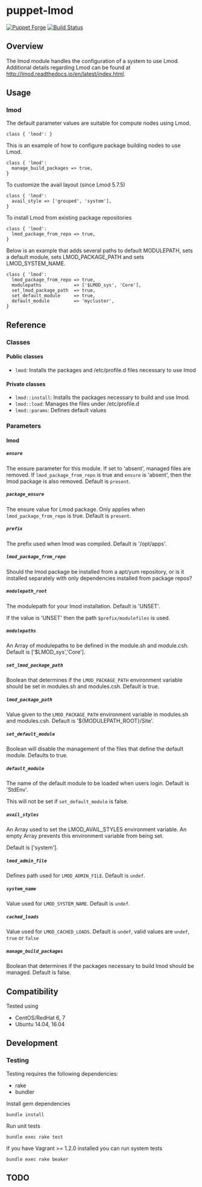 # puppet-lmod

[![Puppet Forge](http://img.shields.io/puppetforge/v/treydock/lmod.svg)](https://forge.puppetlabs.com/treydock/lmod)
[![Build Status](https://travis-ci.org/treydock/puppet-lmod.png)](https://travis-ci.org/treydock/puppet-lmod)

## Overview

The lmod module handles the configuration of a system to use Lmod.  Additional details regarding Lmod can be found at http://lmod.readthedocs.io/en/latest/index.html.

## Usage

### lmod

The default parameter values are suitable for compute nodes using Lmod.

    class { 'lmod': }

This is an example of how to configure package building nodes to use Lmod.

    class { 'lmod':
      manage_build_packages => true,
    }

To customize the avail layout (since Lmod 5.7.5)

    class { 'lmod':
      avail_style => ['grouped', 'system'],
    }

To install Lmod from existing package repositories

    class { 'lmod':
      lmod_package_from_repo => true,
    }

Below is an example that adds several paths to default MODULEPATH, sets a default module, sets LMOD\_PACKAGE\_PATH and sets LMOD\_SYSTEM\_NAME.

    class { 'lmod':
      lmod_package_from_repo => true,
      modulepaths            => ['$LMOD_sys', 'Core'],
      set_lmod_package_path  => true,
      set_default_module     => true,
      default_module         => 'mycluster',
    }

## Reference

### Classes

#### Public classes

* `lmod`: Installs the packages and /etc/profile.d files necessary to use lmod

#### Private classes

* `lmod::install`: Installs the packages necessary to build and use lmod.
* `lmod::load`: Manages the files under /etc/profile.d
* `lmod::params`: Defines default values

### Parameters

#### lmod

##### `ensure`

The ensure parameter for this module.  If set to 'absent', managed files are removed.
If `lmod_package_from_repo` is true and `ensure` is 'absent', then the lmod package is also removed.
Default is `present`.

##### `package_ensure`

The ensure value for Lmod package.  Only applies when `lmod_package_from_repo` is true.  Default is `present`.

##### `prefix`

The prefix used when lmod was compiled.  Default is '/opt/apps'.

##### `lmod_package_from_repo`

Should the lmod package be installed from a apt/yum repository, or is
it installed separately with only dependencies installed from package
repos?

##### `modulepath_root`

The modulepath for your lmod installation.  Default is 'UNSET'.

If the value is 'UNSET' then the path `$prefix/modulefiles` is used.

##### `modulepaths`

An Array of modulepaths to be defined in the module.sh and module.csh.  Default is ['$LMOD_sys','Core'].

##### `set_lmod_package_path`

Boolean that determines if the `LMOD_PACKAGE_PATH` environment variable should be set in modules.sh and modules.csh.  Default is true.

##### `lmod_package_path`

Value given to the `LMOD_PACKAGE_PATH` environment variable in modules.sh and modules.csh.  Default is '${MODULEPATH_ROOT}/Site'.

##### `set_default_module`

Boolean will disable the management of the files that define the default module.  Defaults to true.

##### `default_module`

The name of the default module to be loaded when users login.  Default is 'StdEnv'.

This will not be set if `set_default_module` is false.

##### `avail_styles`

An Array used to set the LMOD_AVAIL_STYLES environment variable.  An empty Array prevents this environment variable from being set.

Default is ['system'].

##### `lmod_admin_file`

Defines path used for `LMOD_ADMIN_FILE`.  Default is `undef`.

##### `system_name`

Value used for `LMOD_SYSTEM_NAME`.  Default is `undef`.

##### `cached_loads`

Value used for `LMOD_CACHED_LOADS`.  Default is `undef`, valid values are `undef`, `true` or `false`

##### `manage_build_packages`

Boolean that determines if the packages necessary to build lmod should be managed.  Default is false.

## Compatibility

Tested using

* CentOS/RedHat 6, 7
* Ubuntu 14.04, 16.04

## Development

### Testing

Testing requires the following dependencies:

* rake
* bundler

Install gem dependencies

    bundle install

Run unit tests

    bundle exec rake test

If you have Vagrant >= 1.2.0 installed you can run system tests

    bundle exec rake beaker

## TODO
